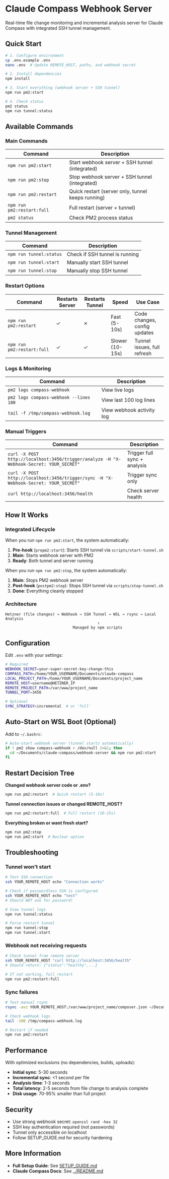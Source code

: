 # Claude Compass Webhook Server

Real-time file change monitoring and incremental analysis server for Claude Compass with integrated SSH tunnel management.

## Quick Start

```bash
# 1. Configure environment
cp .env.example .env
nano .env  # Update REMOTE_HOST, paths, and webhook secret

# 2. Install dependencies
npm install

# 3. Start everything (webhook server + SSH tunnel)
npm run pm2:start

# 4. Check status
pm2 status
npm run tunnel:status
```

## Available Commands

### Main Commands

| Command | Description |
|---------|-------------|
| `npm run pm2:start` | Start webhook server + SSH tunnel (integrated) |
| `npm run pm2:stop` | Stop webhook server + SSH tunnel (integrated) |
| `npm run pm2:restart` | Quick restart (server only, tunnel keeps running) |
| `npm run pm2:restart:full` | Full restart (server + tunnel) |
| `pm2 status` | Check PM2 process status |

### Tunnel Management

| Command | Description |
|---------|-------------|
| `npm run tunnel:status` | Check if SSH tunnel is running |
| `npm run tunnel:start` | Manually start SSH tunnel |
| `npm run tunnel:stop` | Manually stop SSH tunnel |

### Restart Options

| Command | Restarts Server | Restarts Tunnel | Speed | Use Case |
|---------|----------------|-----------------|-------|----------|
| `npm run pm2:restart` | ✓ | ✗ | Fast (5-10s) | Code changes, config updates |
| `npm run pm2:restart:full` | ✓ | ✓ | Slower (10-15s) | Tunnel issues, full refresh |

### Logs & Monitoring

| Command | Description |
|---------|-------------|
| `pm2 logs compass-webhook` | View live logs |
| `pm2 logs compass-webhook --lines 100` | View last 100 log lines |
| `tail -f /tmp/compass-webhook.log` | View webhook activity log |

### Manual Triggers

| Command | Description |
|---------|-------------|
| `curl -X POST http://localhost:3456/trigger/analyze -H "X-Webhook-Secret: YOUR_SECRET"` | Trigger full sync + analysis |
| `curl -X POST http://localhost:3456/trigger/sync -H "X-Webhook-Secret: YOUR_SECRET"` | Trigger sync only |
| `curl http://localhost:3456/health` | Check server health |

## How It Works

### Integrated Lifecycle

When you run `npm run pm2:start`, the system automatically:

1. **Pre-hook** (`prepm2:start`): Starts SSH tunnel via `scripts/start-tunnel.sh`
2. **Main**: Starts webhook server with PM2
3. **Ready**: Both tunnel and server running

When you run `npm run pm2:stop`, the system automatically:

1. **Main**: Stops PM2 webhook server
2. **Post-hook** (`postpm2:stop`): Stops SSH tunnel via `scripts/stop-tunnel.sh`
3. **Done**: Everything cleanly stopped

### Architecture

```
Hetzner (file changes) → Webhook → SSH Tunnel → WSL → rsync → Local Analysis
                                         ↑
                              Managed by npm scripts
```

## Configuration

Edit `.env` with your settings:

```bash
# Required
WEBHOOK_SECRET=your-super-secret-key-change-this
COMPASS_PATH=/home/YOUR_USERNAME/Documents/claude-compass
LOCAL_PROJECT_PATH=/home/YOUR_USERNAME/Documents/project_name
REMOTE_HOST=username@HETZNER_IP
REMOTE_PROJECT_PATH=/var/www/project_name
TUNNEL_PORT=3456

# Optional
SYNC_STRATEGY=incremental  # or 'full'
```

## Auto-Start on WSL Boot (Optional)

Add to `~/.bashrc`:

```bash
# Auto-start webhook server (tunnel starts automatically)
if ! pm2 show compass-webhook > /dev/null 2>&1; then
  cd ~/Documents/claude-compass/webhook-server && npm run pm2:start
fi
```

## Restart Decision Tree

**Changed webhook server code or .env?**
```bash
npm run pm2:restart  # Quick restart (5-10s)
```

**Tunnel connection issues or changed REMOTE_HOST?**
```bash
npm run pm2:restart:full  # Full restart (10-15s)
```

**Everything broken or want fresh start?**
```bash
npm run pm2:stop
npm run pm2:start  # Nuclear option
```

## Troubleshooting

### Tunnel won't start

```bash
# Test SSH connection
ssh YOUR_REMOTE_HOST echo "Connection works"

# Check if passwordless SSH is configured
ssh YOUR_REMOTE_HOST echo "test"
# Should NOT ask for password!

# View tunnel logs
npm run tunnel:status

# Force restart tunnel
npm run tunnel:stop
npm run tunnel:start
```

### Webhook not receiving requests

```bash
# Check tunnel from remote server
ssh YOUR_REMOTE_HOST "curl http://localhost:3456/health"
# Should return: {"status":"healthy",...}

# If not working, full restart
npm run pm2:restart:full
```

### Sync failures

```bash
# Test manual rsync
rsync -avz YOUR_REMOTE_HOST:/var/www/project_name/composer.json ~/Documents/project_name/

# Check webhook logs
tail -100 /tmp/compass-webhook.log

# Restart if needed
npm run pm2:restart
```

## Performance

With optimized exclusions (no dependencies, builds, uploads):

- **Initial sync**: 5-30 seconds
- **Incremental sync**: <1 second per file
- **Analysis time**: 1-3 seconds
- **Total latency**: 2-5 seconds from file change to analysis complete
- **Disk usage**: 70-95% smaller than full project

## Security

- Use strong webhook secret: `openssl rand -hex 32`
- SSH key authentication required (not passwords)
- Tunnel only accessible on localhost
- Follow SETUP_GUIDE.md for security hardening

## More Information

- **Full Setup Guide**: See [SETUP_GUIDE.md](./SETUP_GUIDE.md)
- **Claude Compass Docs**: See [../README.md](../README.md)
